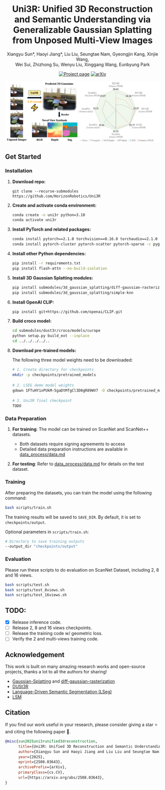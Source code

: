 <div align="center">

# Uni3R: Unified 3D Reconstruction and Semantic Understanding via Generalizable Gaussian Splatting from Unposed Multi-View Images

Xiangyu Sun*, Haoyi Jiang*, Liu Liu, Seungtae Nam, Gyeongjin Kang, Xinjie Wang,</br>
Wei Sui, Zhizhong Su, Wenyu Liu, Xinggang Wang, Eunbyung Park

[![Project page](https://img.shields.io/badge/project%20page-Uni3R-blue)](https://horizonrobotics.github.io/robot_lab/uni3R)
[![arXiv](https://img.shields.io/badge/arXiv-2508.03643-red?logo=arXiv&logoColor=red)](https://arxiv.org/abs/2508.03643)

</div>

![asd](assets/figure1.png)

## Get Started

### Installation
1. **Download repo:**
   ````
   git clone --recurse-submodules https://github.com/HorizonRobotics/Uni3R
   ````
2. **Create and activate conda environment:**
   ````bash
   conda create -n uni3r python=3.10
   conda activate uni3r
   ````

3. **Install PyTorch and related packages:**
   ````bash
   conda install pytorch==2.1.0 torchvision==0.16.0 torchaudio==2.1.0 pytorch-cuda=12.1 -c pytorch -c nvidia -y
   conda install pytorch-cluster pytorch-scatter pytorch-sparse -c pyg -y
   ````

4. **Install other Python dependencies:**
   ````bash
   pip install -r requirements.txt
   pip install flash-attn --no-build-isolation
   ````

5. **Install 3D Gaussian Splatting modules:**
   ````bash
   pip install submodules/3d_gaussian_splatting/diff-gaussian-rasterization
   pip install submodules/3d_gaussian_splatting/simple-knn
   ````

6. **Install OpenAI CLIP:**
   ````bash
   pip install git+https://github.com/openai/CLIP.git
   ````

7. **Build croco model:**
   ````bash
   cd submodules/dust3r/croco/models/curope
   python setup.py build_ext --inplace
   cd ../../../../..
   ````

9. **Download pre-trained models:**

   The following three model weights need to be downloaded:

   ```bash
   # 1. Create directory for checkpoints
   mkdir -p checkpoints/pretrained_models

   # 2. LSEG demo model weights
   gdown 1FTuHY1xPUkM-5gaDtMfgCl3D0gR89WV7 -O checkpoints/pretrained_models/demo_e200.ckpt

   # 3. Uni3R final checkpoint
   TODO
   ```

### Data Preparation
1. **For training**: The model can be trained on ScanNet and ScanNet++ datasets.
   - Both datasets require signing agreements to access
   - Detailed data preparation instructions are available in [data_process/data.md](data_process/data.md)

2. **For testing**: Refer to [data_process/data.md](data_process/data.md) for details on the test dataset.

### Training
After preparing the datasets, you can train the model using the following command:
```bash
bash scripts/train.sh
```

The training results will be saved to `SAVE_DIR`. By default, it is set to `checkpoints/output`.

Optional parameters in `scripts/train.sh`:
```bash
# Directory to save training outputs
--output_dir "checkpoints/output"
```

### Evaluation
Please run these scripts to do evaluation on ScanNet Dataset, including 2, 8 and 16 views.
```bash
bash scripts/test.sh
bash scripts/test_8views.sh
bash scripts/test_16views.sh
```

## TODO:
- [x] Release inference code.
- [ ] Release 2, 8 and 16 views checkpoints.
- [ ] Release the training code w/ geometric loss.
- [ ] Verify the 2 and multi-views training code.

## Acknowledgement

This work is built on many amazing research works and open-source projects, thanks a lot to all the authors for sharing!

- [Gaussian-Splatting](https://github.com/graphdeco-inria/gaussian-splatting) and [diff-gaussian-rasterization](https://github.com/graphdeco-inria/diff-gaussian-rasterization)
- [DUSt3R](https://github.com/naver/dust3r)
- [Language-Driven Semantic Segmentation (LSeg)](https://github.com/isl-org/lang-seg)
- [LSM](https://github.com/NVlabs/LSM)

## Citation
If you find our work useful in your research, please consider giving a star :star: and citing the following paper :pencil:.

```bibTeX
@misc{sun2025uni3runified3dreconstruction,
      title={Uni3R: Unified 3D Reconstruction and Semantic Understanding via Generalizable Gaussian Splatting from Unposed Multi-View Images}, 
      author={Xiangyu Sun and Haoyi Jiang and Liu Liu and Seungtae Nam and Gyeongjin Kang and Xinjie Wang and Wei Sui and Zhizhong Su and Wenyu Liu and Xinggang Wang and Eunbyung Park},
      year={2025},
      eprint={2508.03643},
      archivePrefix={arXiv},
      primaryClass={cs.CV},
      url={https://arxiv.org/abs/2508.03643}, 
}
```
